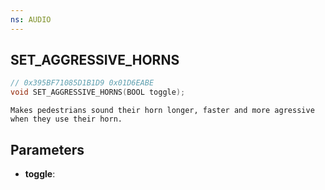 ```yaml
---
ns: AUDIO
---
```

## SET_AGGRESSIVE_HORNS

```c
// 0x395BF71085D1B1D9 0x01D6EABE
void SET_AGGRESSIVE_HORNS(BOOL toggle);
```

```
Makes pedestrians sound their horn longer, faster and more agressive when they use their horn.  
```

## Parameters
* **toggle**: 

